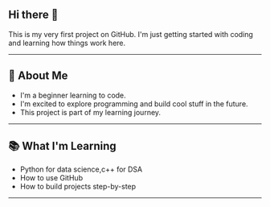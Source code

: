 ## Hi there 👋

This is my very first project on GitHub. I'm just getting started with coding and learning how things work here.

---

## 🌱 About Me

- I'm a beginner learning to code.
- I'm excited to explore programming and build cool stuff in the future.
- This project is part of my learning journey.

---

## 📚 What I'm Learning

- Python for data science,c++ for DSA
- How to use GitHub
- How to build projects step-by-step

---
